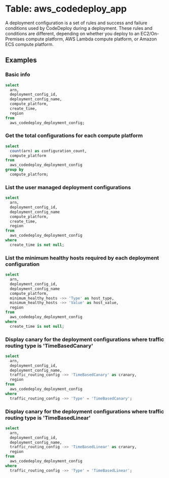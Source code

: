# Table: aws_codedeploy_app

A deployment configuration is a set of rules and success and failure conditions used by CodeDeploy during a deployment. These rules and conditions are different, depending on whether you deploy to an EC2/On-Premises compute platform, AWS Lambda compute platform, or Amazon ECS compute platform.

## Examples

### Basic info

```sql
select
  arn,
  deployment_config_id,
  deployment_config_name,
  compute_platform,
  create_time,
  region
from
  aws_codedeploy_deployment_config;
```

### Get the total configurations for each compute platform

```sql
select
  count(arn) as configuration_count,
  compute_platform
from
  aws_codedeploy_deployment_config
group by
  compute_platform;
```

### List the user managed deployment configurations

```sql
select
  arn,
  deployment_config_id,
  deployment_config_name
  compute_platform,
  create_time,
  region
from
  aws_codedeploy_deployment_config
where
  create_time is not null;
```

### List the minimum healthy hosts required by each deployment configuration

```sql
select
  arn,
  deployment_config_id,
  deployment_config_name
  compute_platform,
  minimum_healthy_hosts ->> 'Type' as host_type,
  minimum_healthy_hosts ->> 'Value' as host_value,
  region
from
  aws_codedeploy_deployment_config
where
  create_time is not null;
```

### Display canary for the deployment configurations where traffic routing type is 'TimeBasedCanary'

```sql
select
  arn,
  deployment_config_id,
  deployment_config_name,
  traffic_routing_config ->> 'TimeBasedCanary' as cranary,
  region
from
  aws_codedeploy_deployment_config
where
  traffic_routing_config ->> 'Type' = 'TimeBasedCanary';
```

### Display canary for the deployment configurations where traffic routing type is 'TimeBasedLinear'

```sql
select
  arn,
  deployment_config_id,
  deployment_config_name,
  traffic_routing_config ->> 'TimeBasedLinear' as cranary,
  region
from
  aws_codedeploy_deployment_config
where
  traffic_routing_config ->> 'Type' = 'TimeBasedLinear';
```